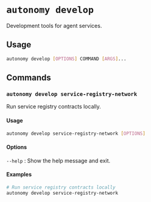 # `autonomy develop`

Development tools for agent services.

## Usage
```bash
autonomy develop [OPTIONS] COMMAND [ARGS]...
```

## Commands

### `autonomy develop service-registry-network`
Run service registry contracts locally.

#### Usage
```bash
autonomy develop service-registry-network [OPTIONS]
```

#### Options
`--help`
:   Show the help message and exit.

#### Examples
```bash
# Run service registry contracts locally
autonomy develop service-registry-network
```
